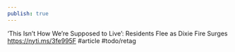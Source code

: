 ```yaml
---
publish: true
---
```

‘This Isn’t How We’re Supposed to Live’: Residents Flee as Dixie Fire Surges https://nyti.ms/3fe995F #article #todo/retag 